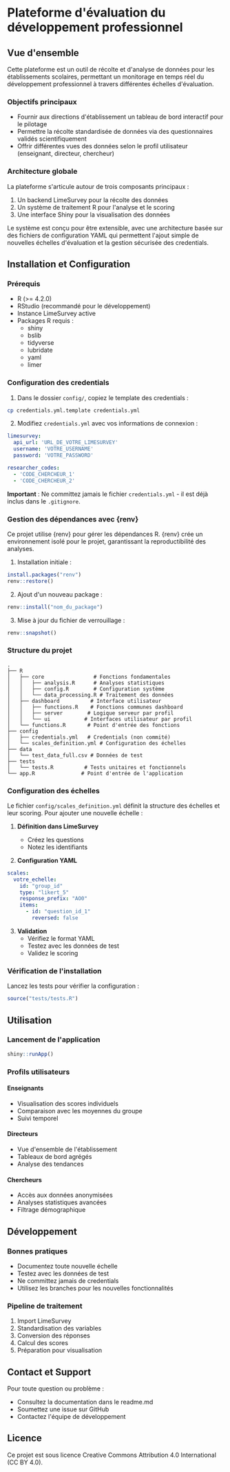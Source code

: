# Plateforme d'évaluation du développement professionnel

## Vue d'ensemble

Cette plateforme est un outil de récolte et d'analyse de données pour les établissements scolaires, permettant un monitorage en temps réel du développement professionnel à travers différentes échelles d'évaluation.

### Objectifs principaux
- Fournir aux directions d'établissement un tableau de bord interactif pour le pilotage
- Permettre la récolte standardisée de données via des questionnaires validés scientifiquement
- Offrir différentes vues des données selon le profil utilisateur (enseignant, directeur, chercheur)

### Architecture globale
La plateforme s'articule autour de trois composants principaux :
1. Un backend LimeSurvey pour la récolte des données
2. Un système de traitement R pour l'analyse et le scoring
3. Une interface Shiny pour la visualisation des données

Le système est conçu pour être extensible, avec une architecture basée sur des fichiers de configuration YAML qui permettent l'ajout simple de nouvelles échelles d'évaluation et la gestion sécurisée des credentials.

## Installation et Configuration

### Prérequis
- R (>= 4.2.0)
- RStudio (recommandé pour le développement)
- Instance LimeSurvey active
- Packages R requis :
  - shiny
  - bslib
  - tidyverse
  - lubridate
  - yaml
  - limer

### Configuration des credentials

1. Dans le dossier `config/`, copiez le template des credentials :
```bash
cp credentials.yml.template credentials.yml
```

2. Modifiez `credentials.yml` avec vos informations de connexion :
```yaml
limesurvey:
  api_url: 'URL_DE_VOTRE_LIMESURVEY'
  username: 'VOTRE_USERNAME'
  password: 'VOTRE_PASSWORD'

researcher_codes:
  - 'CODE_CHERCHEUR_1'
  - 'CODE_CHERCHEUR_2'
```

**Important** : Ne committez jamais le fichier `credentials.yml` - il est déjà inclus dans le `.gitignore`.

### Gestion des dépendances avec {renv}

Ce projet utilise {renv} pour gérer les dépendances R. {renv} crée un environnement isolé pour le projet, garantissant la reproductibilité des analyses.

1. Installation initiale :
```R
install.packages("renv")
renv::restore()
```

2. Ajout d'un nouveau package :
```R
renv::install("nom_du_package")
```

3. Mise à jour du fichier de verrouillage :
```R
renv::snapshot()
```

### Structure du projet
```
.
├── R
│   ├── core                # Fonctions fondamentales
│   │   ├── analysis.R      # Analyses statistiques
│   │   ├── config.R        # Configuration système
│   │   └── data_processing.R # Traitement des données
│   ├── dashboard          # Interface utilisateur
│   │   ├── functions.R    # Fonctions communes dashboard
│   │   ├── server        # Logique serveur par profil
│   │   └── ui           # Interfaces utilisateur par profil
│   └── functions.R       # Point d'entrée des fonctions
├── config
│   ├── credentials.yml   # Credentials (non commité)
│   └── scales_definition.yml # Configuration des échelles
├── data
│   └── test_data_full.csv # Données de test
├── tests
│   └── tests.R          # Tests unitaires et fonctionnels
└── app.R               # Point d'entrée de l'application
```

### Configuration des échelles

Le fichier `config/scales_definition.yml` définit la structure des échelles et leur scoring. Pour ajouter une nouvelle échelle :

1. **Définition dans LimeSurvey**
   - Créez les questions
   - Notez les identifiants

2. **Configuration YAML**
```yaml
scales:
  votre_echelle:
    id: "group_id"
    type: "likert_5"
    response_prefix: "AO0"
    items:
      - id: "question_id_1"
        reversed: false
```

3. **Validation**
   - Vérifiez le format YAML
   - Testez avec les données de test
   - Validez le scoring

### Vérification de l'installation

Lancez les tests pour vérifier la configuration :
```R
source("tests/tests.R")
```

## Utilisation

### Lancement de l'application
```R
shiny::runApp()
```

### Profils utilisateurs

#### Enseignants
- Visualisation des scores individuels
- Comparaison avec les moyennes du groupe
- Suivi temporel

#### Directeurs
- Vue d'ensemble de l'établissement
- Tableaux de bord agrégés
- Analyse des tendances

#### Chercheurs
- Accès aux données anonymisées
- Analyses statistiques avancées
- Filtrage démographique

## Développement

### Bonnes pratiques
- Documentez toute nouvelle échelle
- Testez avec les données de test
- Ne committez jamais de credentials
- Utilisez les branches pour les nouvelles fonctionnalités

### Pipeline de traitement
1. Import LimeSurvey
2. Standardisation des variables
3. Conversion des réponses
4. Calcul des scores
5. Préparation pour visualisation

## Contact et Support

Pour toute question ou problème :
- Consultez la documentation dans le readme.md
- Soumettez une issue sur GitHub
- Contactez l'équipe de développement

## Licence

Ce projet est sous licence Creative Commons Attribution 4.0 International (CC BY 4.0).